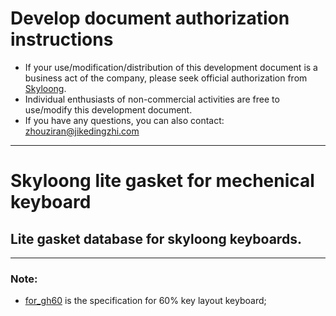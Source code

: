 # Develop document authorization instructions
* If your use/modification/distribution of this development document is a business act of the company, please seek official authorization from [Skyloong](http://www.skyloong.com.cn).
* Individual enthusiasts of non-commercial activities are free to use/modify this development document.
* If you have any questions, you can also contact: zhouziran@jikedingzhi.com
--------------------------------------------------------
# Skyloong lite gasket for mechenical keyboard
## Lite gasket database for skyloong keyboards.
--------------------------------------------------------
### Note:
 * [for_gh60](../lite_gasket/for_gh60/) is the specification for 60% key layout keyboard;
